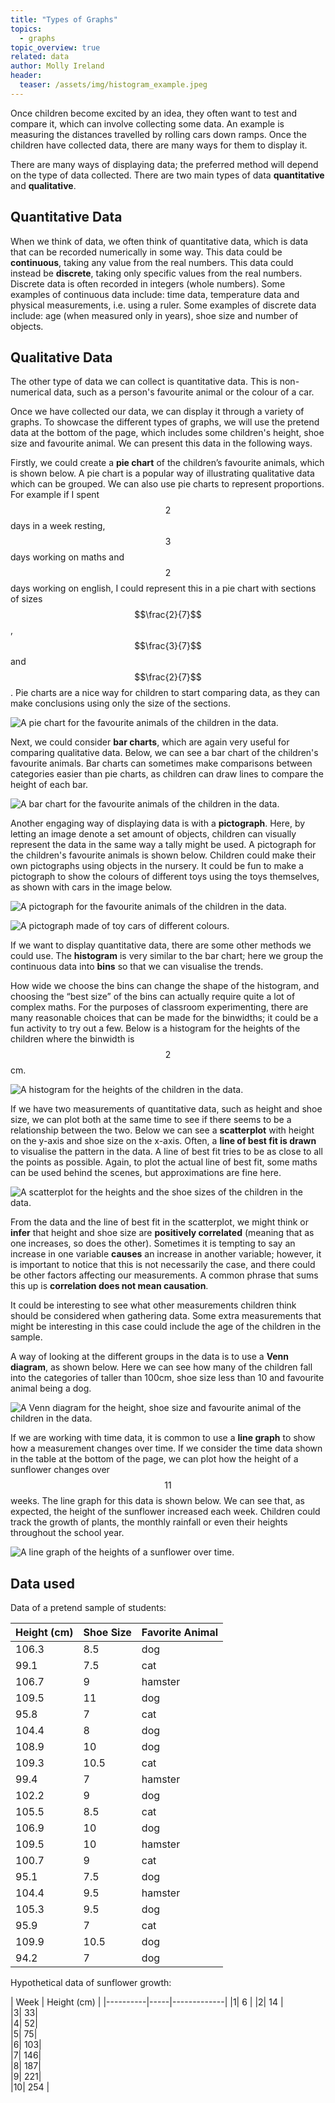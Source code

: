 ```yaml
---
title: "Types of Graphs"
topics: 
  - graphs
topic_overview: true
related: data
author: Molly Ireland
header:
  teaser: /assets/img/histogram_example.jpeg
---
```


Once children become excited by an idea, they often want to test and compare it, which can involve collecting some data. An example is measuring the distances travelled by rolling cars down ramps. Once the children have collected data, there are many ways for them to display it. 

There are many ways of displaying data; the preferred method will depend on the type of data collected. There are two main types of data **quantitative** and **qualitative**.

## Quantitative Data 
When we think of data, we often think of quantitative data, which is data that can be recorded numerically in some way. This data could be **continuous**, taking any value from the real numbers. This data could instead be **discrete**, taking only specific values from the real numbers. Discrete data is often recorded in integers (whole numbers). Some examples of continuous data include: time data, temperature data and physical measurements, i.e. using a ruler. Some examples of discrete data include: age (when measured only in years), shoe size and number of objects.

## Qualitative Data 
The other type of data we can collect is quantitative data. This is non-numerical data, such as a person's favourite animal or the colour of a car.

Once we have collected our data, we can display it through a variety of graphs. To showcase the different types of graphs, we will use the pretend data at the bottom of the page, which includes some children's height, shoe size and favourite animal. We can present this data in the following ways. 

Firstly, we could create a **pie chart** of the children’s favourite animals, which is shown below. A pie chart is a popular way of illustrating qualitative data which can be grouped. We can also use pie charts to represent proportions. For example if I spent $$2$$ days in a week resting, $$3$$ days working on maths and $$2$$ days working on english, I could represent this in a pie chart with sections of sizes $$\frac{2}{7}$$, $$\frac{3}{7}$$ and $$\frac{2}{7}$$. Pie charts are a nice way for children to start comparing data, as they can make conclusions using only the size of the sections. 

![A pie chart for the favourite animals of the children in the data.]({{site.baseurl}}/assets/img/pie_chart_example.jpeg "A pie chart")

Next, we could consider **bar charts**, which are again very useful for comparing qualitative data. Below, we can see a bar chart of the children's favourite animals. Bar charts can sometimes make comparisons between categories easier than pie charts, as children can draw lines to compare the height of each bar. 

![A bar chart for the favourite animals of the children in the data.]({{site.baseurl}}/assets/img/bar_chart_example.jpeg "A bar chart")

Another engaging way of displaying data is with a **pictograph**. Here, by letting an image denote a set amount of objects, children can visually represent the data in the same way a tally might be used. A pictograph for the children's favourite animals is shown below. Children could make their own pictographs using objects in the nursery. It could be fun to make a pictograph to show the colours of different toys using the toys themselves, as shown with cars in the image below.

![A pictograph for the favourite animals of the children in the data.]({{site.baseurl}}/assets/img/pictograph_example.jpeg "A pictograph")

![A pictograph made of toy cars of different colours.]({{site.baseurl}}/assets/img/car_chart.jpeg "A pictograph using toy cars")

If we want to display quantitative data, there are some other methods we could use. The **histogram** is very similar to the bar chart; here we group the continuous data into **bins** so that we can visualise the trends.

 How wide we choose the bins can change the shape of the histogram, and choosing the “best size” of the bins can actually require quite a lot of complex maths. For the purposes of classroom experimenting, there are many reasonable choices that can be made for the binwidths; it could be a fun activity to try out a few. Below is a histogram for the heights of the children where the binwidth is $$2$$cm. 

![A histogram for the heights of the children in the data.]({{site.baseurl}}/assets/img/histogram_example.jpeg "A histogram")

If we have two measurements of quantitative data, such as height and shoe size, we can plot both at the same time to see if there seems to be a relationship between the two. Below we can see a **scatterplot** with height on the y-axis and shoe size on the x-axis. Often, a **line of best fit is drawn** to visualise the pattern in the data. A line of best fit tries to be as close to all the points as possible. Again, to plot the actual line of best fit, some maths can be used behind the scenes, but approximations are fine here.

![A scatterplot for the heights and the shoe sizes of the children in the data.]({{site.baseurl}}/assets/img/scatter_example.jpeg "A scatterplot")

From the data and the line of best fit in the scatterplot, we might think or **infer** that height and shoe size are **positively correlated** (meaning that as one increases, so does the other). Sometimes it is tempting to say an increase in one variable **causes** an increase in another variable; however, it is important to notice that this is not necessarily the case, and there could be other factors affecting our measurements. A common phrase that sums this up is **correlation does not mean causation**.

It could be interesting to see what other measurements children think should be considered when gathering data. Some extra measurements that might be interesting in this case could include the age of the children in the sample.

A way of looking at the different groups in the data is to use a **Venn diagram**, as shown below. Here we can see how many of the children fall into the categories of taller than 100cm, shoe size less than 10 and favourite animal being a dog.

![A Venn diagram for the height, shoe size and favourite animal of the children in the data.]({{site.baseurl}}/assets/img/venn_diag.jpeg "A Venn diagram")

If we are working with time data, it is common to use a **line graph** to show how a measurement changes over time. If we consider the time data shown in the table at the bottom of the page, we can plot how the height of a sunflower changes over $$11$$ weeks. The line graph for this data is shown below. We can see that, as expected, the height of the sunflower increased each week. Children could track the growth of plants, the monthly rainfall or even their heights throughout the school year.

![A line graph of the heights of a sunflower over time.]({{site.baseurl}}/assets/img/time_data.jpeg "A line graph")

 

## Data used
Data of a pretend sample of students:

| Height (cm)    | Shoe Size | Favorite Animal    |
|----------|-----|-------------|
| 106.3 | 8.5 | dog |
| 99.1 | 7.5 | cat |
| 106.7 | 9 | hamster |
| 109.5 | 11 | dog |
| 95.8 | 7 | cat |
| 104.4 | 8 | dog |
| 108.9 | 10 | dog |
| 109.3 | 10.5 | cat |
| 99.4 | 7 | hamster |
| 102.2 | 9 | dog | 
| 105.5 | 8.5 | cat | 
| 106.9 | 10 | dog | 
| 109.5 | 10 | hamster |
| 100.7 | 9 | cat |
| 95.1 | 7.5 | dog | 
| 104.4 | 9.5 | hamster | 
| 105.3 | 9.5 | dog |
| 95.9 | 7 | cat |
| 109.9 | 10.5 | dog | 
| 94.2 | 7 | dog |

Hypothetical data of sunflower growth:

|  Week   | Height (cm) |
|----------|-----|-------------|
|1|	6			|
|2|	14	|		
|3|	33|			
|4|	52|			
|5|	75|			
|6|	103|			
|7|	146|			
|8|	187|			
|9|	221|			
|10|	254	|
    
